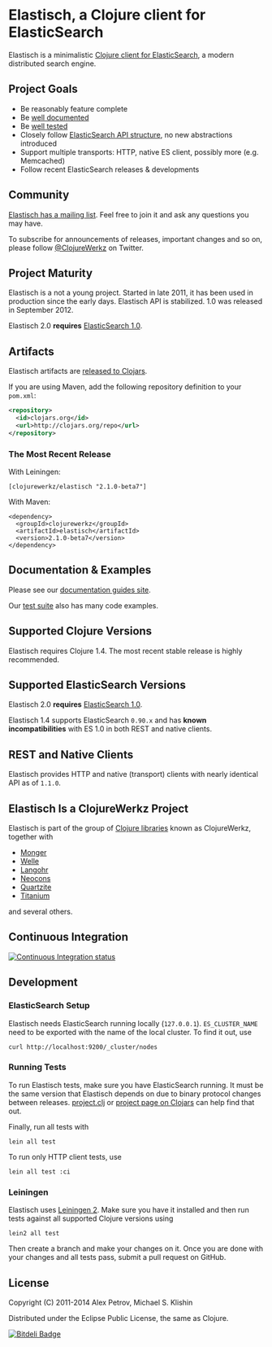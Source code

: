 # Elastisch, a Clojure client for ElasticSearch

Elastisch is a minimalistic [Clojure client for
ElasticSearch](http://clojureelasticsearch.info), a modern distributed search engine.


## Project Goals

 * Be reasonably feature complete
 * Be [well documented](http://clojureelasticsearch.info)
 * Be [well tested](https://github.com/clojurewerkz/elastisch/tree/master/test)
 * Closely follow [ElasticSearch API structure](http://www.elasticsearch.org/guide/reference/api/), no new abstractions introduced
 * Support multiple transports: HTTP, native ES client, possibly more (e.g. Memcached)
 * Follow recent ElasticSearch releases & developments


## Community

[Elastisch has a mailing
list](https://groups.google.com/forum/#!forum/clojure-elasticsearch). Feel
free to join it and ask any questions you may have.

To subscribe for announcements of releases, important changes and so
on, please follow [@ClojureWerkz](https://twitter.com/#!/clojurewerkz)
on Twitter.



## Project Maturity

Elastisch is a not a young project. Started in late 2011, it has been used
in production since the early days.  Elastisch API is stabilized. 1.0 was
released in September 2012.

Elastisch 2.0 **requires** [ElasticSearch 1.0](http://www.elasticsearch.org/guide/en/elasticsearch/reference/1.x/breaking-changes.html).


## Artifacts

Elastisch artifacts are [released to Clojars](https://clojars.org/clojurewerkz/elastisch).

If you are using Maven, add the following repository definition to your `pom.xml`:

``` xml
<repository>
  <id>clojars.org</id>
  <url>http://clojars.org/repo</url>
</repository>
```

### The Most Recent Release

With Leiningen:

    [clojurewerkz/elastisch "2.1.0-beta7"]


With Maven:

    <dependency>
      <groupId>clojurewerkz</groupId>
      <artifactId>elastisch</artifactId>
      <version>2.1.0-beta7</version>
    </dependency>



## Documentation & Examples

Please see our [documentation guides site](http://clojureelasticsearch.info/).

Our [test suite](https://github.com/clojurewerkz/elastisch/tree/master/test/clojurewerkz/elastisch) also has many code examples.



## Supported Clojure Versions

Elastisch requires Clojure 1.4.
The most recent stable release is highly recommended.

## Supported ElasticSearch Versions

Elastisch 2.0 **requires** [ElasticSearch 1.0](http://www.elasticsearch.org/guide/en/elasticsearch/reference/1.x/breaking-changes.html).

Elastisch 1.4 supports ElasticSearch `0.90.x` and has **known incompatibilities**
with ES 1.0 in both REST and native clients.


## REST and Native Clients

Elastisch provides HTTP and native (transport) clients with nearly
identical API as of `1.1.0`.



## Elastisch Is a ClojureWerkz Project

Elastisch is part of the group of [Clojure libraries](http://clojurewerkz.org) known as ClojureWerkz, together with

 * [Monger](http://clojuremongodb.info)
 * [Welle](http://clojureriak.info)
 * [Langohr](http://clojurerabbitmq.info)
 * [Neocons](http://clojureneo4j.info)
 * [Quartzite](http://clojurequartz.info)
 * [Titanium](http://titanium.clojurewerkz.org)

and several others.


## Continuous Integration

[![Continuous Integration status](https://secure.travis-ci.org/clojurewerkz/elastisch.png)](http://travis-ci.org/clojurewerkz/elastisch)


## Development

### ElasticSearch Setup

Elastisch needs ElasticSearch running locally (`127.0.0.1`). `ES_CLUSTER_NAME` need to be exported
with the name of the local cluster. To find it out, use

```
curl http://localhost:9200/_cluster/nodes
```

### Running Tests

To run Elastisch tests, make sure you have ElasticSearch running. It must be the same
version that Elastisch depends on due to binary protocol changes between releases.
[project.clj](project.clj) or [project page on Clojars](https://clojars.org/clojurewerkz/elastisch)
can help find that out.

Finally, run all tests with

    lein all test

To run only HTTP client tests, use

    lein all test :ci


### Leiningen

Elastisch uses [Leiningen 2](https://github.com/technomancy/leiningen/blob/master/doc/TUTORIAL.md). Make
sure you have it installed and then run tests against all supported Clojure versions using

    lein2 all test

Then create a branch and make your changes on it. Once you are done
with your changes and all tests pass, submit a pull request on GitHub.



## License

Copyright (C) 2011-2014 Alex Petrov, Michael S. Klishin

Distributed under the Eclipse Public License, the same as Clojure.


[![Bitdeli Badge](https://d2weczhvl823v0.cloudfront.net/clojurewerkz/elastisch/trend.png)](https://bitdeli.com/free "Bitdeli Badge")

